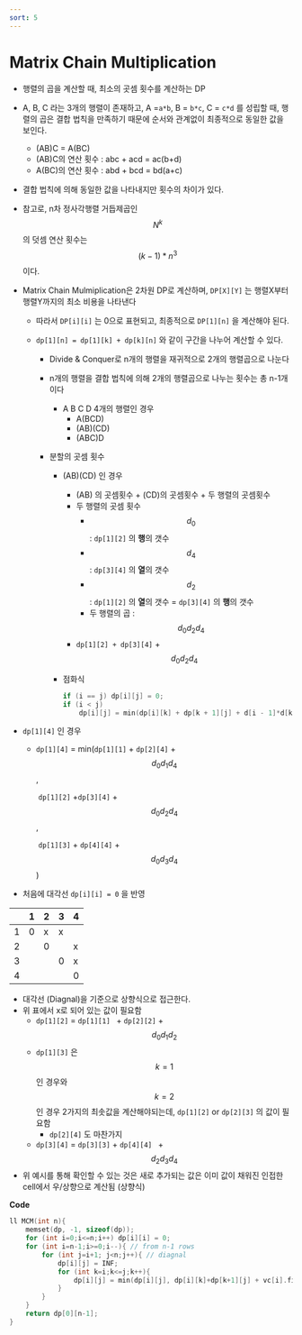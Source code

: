 ```yaml
---
sort: 5
---
```


# Matrix Chain Multiplication



* 행렬의 곱을 계산할 때, 최소의 곳셈 횟수를 계산하는 DP
* A, B, C 라는 3개의 행렬이 존재하고, A =``a*b``, B = ``b*c``, C = ``c*d`` 를 성립할 때,  행렬의 곱은 결합 법칙을 만족하기 때문에 순서와 관계없이 최종적으로 동일한 값을 보인다.
  * (AB)C = A(BC)
  * (AB)C의 연산 횟수 : abc + acd = ac(b+d)
  * A(BC)의 연산 횟수 : abd + bcd = bd(a+c)
* 결합 법칙에 의해 동일한 값을 나타내지만 횟수의 차이가 있다.
* 참고로, n차 정사각행렬 거듭제곱인 $$N^k$$ 의 덧셈 연산 횟수는 $$(k-1)*n^3$$ 이다. 



* Matrix Chain Mulmiplication은 2차원 DP로 계산하며, ``DP[X][Y]`` 는 행렬X부터  행렬Y까지의 최소 비용을 나타낸다

  * 따라서 ``DP[i][i]`` 는 0으로 표현되고, 최종적으로 ``DP[1][n]`` 을 계산해야 된다.

  * ``dp[1][n] = dp[1][k] + dp[k][n]`` 와 같이 구간을 나누어 계산할 수 있다.

    * Divide & Conquer로 n개의 행렬을 재귀적으로 2개의 행렬곱으로 나눈다

    * n개의 행렬을 결합 법칙에 의해 2개의 행렬곱으로 나누는 횟수는 총 n-1개이다

      * A B C D 4개의 행렬인 경우
        * A(BCD)
        * (AB)(CD)
        * (ABC)D

    * 분할의 곳셈 횟수

      * (AB)(CD) 인 경우
        * (AB) 의 곳셈횟수 + (CD)의 곳셈횟수 + 두 행렬의 곳셈횟수
        * 두 행렬의 곳셈 횟수
          * $$d_0$$ : `dp[1][2]` 의 **행**의 갯수
          * $$d_4$$ : `dp[3][4]` 의 **열**의 갯수
          * $$d_2$$ : `dp[1][2]` 의 **열**의 갯수 = `dp[3][4]` 의 **행**의 갯수
          * 두 행렬의 곱 : $$d_0d_2d_4$$
        * ``dp[1][2] + dp[3][4]`` + $$d_0d_2d_4$$

      * 점화식

        ```c++
        if (i == j) dp[i][j] = 0;
        if (i < j)
        	dp[i][j] = min(dp[i][k] + dp[k + 1][j] + d[i - 1]*d[k]*d[j])  (i<=k<=j)
        ```

* ``dp[1][4]`` 인 경우

  * ``dp[1][4]`` = min(`dp[1][1]` + `dp[2][4]` + $$d_0d_1d_4$$,

    ​							   `dp[1][2]`  +`dp[3][4]` + $$d_0d_2d_4$$ ,

    ​								`dp[1][3]` + `dp[4][4]` + $$d_0d_3d_4$$)

* 처음에 대각선 `dp[i][i] = 0` 을 반영

|      | 1    | 2    | 3    | 4    |
| ---- | ---- | ---- | ---- | ---- |
| 1    | 0    | x    | x    |      |
| 2    |      | 0    |      | x    |
| 3    |      |      | 0    | x    |
| 4    |      |      |      | 0    |

* 대각선 (Diagnal)을 기준으로 상향식으로 접근한다.
* 위 표에서 x로 되어 있는 값이 필요함
  * `dp[1][2]` = `dp[1][1] ` + `dp[2][2]` + $$d_0d_1d_2$$
  * `dp[1][3]` 은 $$k=1$$ 인 경우와 $$k=2$$ 인 경우 2가지의 최솟값을 계산해야되는데, `dp[1][2]` or `dp[2][3]` 의 값이 필요함
    * `dp[2][4]` 도 마찬가지
  * `dp[3][4]` = `dp[3][3]` + `dp[4][4] ` + $$d_2d_3d_4$$ 
* 위 예시를 통해 확인할 수 있는 것은 새로 추가되는 값은 이미 값이 채워진 인접한 cell에서 우/상향으로 계산됨 (상향식)



**Code**

```c++
ll MCM(int n){
    memset(dp, -1, sizeof(dp));
    for (int i=0;i<=n;i++) dp[i][i] = 0;
    for (int i=n-1;i>=0;i--){ // from n-1 rows
        for (int j=i+1; j<n;j++){ // diagnal
            dp[i][j] = INF;
            for (int k=i;k<=j;k++){
                dp[i][j] = min(dp[i][j], dp[i][k]+dp[k+1][j] + vc[i].first*vc[k].second*vc[j].second);
            }
        }
    }
    return dp[0][n-1];
}
```



